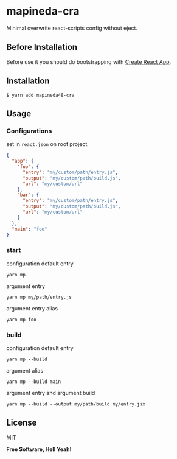 # mapineda-cra

Minimal overwrite react-scripts config without eject.

## Before Installation

Before use it you should do bootstrapping with [Create React App](https://github.com/facebook/create-react-app).

## Installation

`$ yarn add mapineda48-cra`

## Usage

### Configurations

set in `react.json` on root project.

```json
{
  "app": {
    "foo": {
      "entry": "my/custom/path/entry.js",
      "output": "my/custom/path/build.js",
      "url": "my/custom/url"
    },
    "bar": {
      "entry": "my/custom/path/entry.js",
      "output": "my/custom/path/build.js",
      "url": "my/custom/url"
    }
  },
  "main": "foo"
}
```

### start

configuration default entry

```shell
yarn mp
```

argument entry

```shell
yarn mp my/path/entry.js
```

argument entry alias

```shell
yarn mp foo
```

### build

configuration default entry

```shell
yarn mp --build
```

argument alias

```shell
yarn mp --build main
```

argument entry and argument build

```shell
yarn mp --build --output my/path/build my/entry.jsx
```

## License

MIT

**Free Software, Hell Yeah!**
